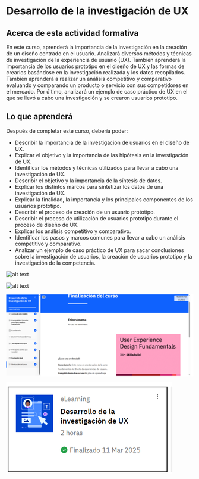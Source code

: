 # Desarrollo de la investigación de UX

## Acerca de esta actividad formativa

En este curso, aprenderá la importancia de la investigación en la creación de un diseño centrado en el usuario. Analizará diversos métodos y técnicas de investigación de la experiencia de usuario (UX). También aprenderá la importancia de los usuarios prototipo en el diseño de UX y las formas de crearlos basándose en la investigación realizada y los datos recopilados. También aprenderá a realizar un análisis competitivo y comparativo evaluando y comparando un producto o servicio con sus competidores en el mercado. Por último, analizará un ejemplo de caso práctico de UX en el que se llevó a cabo una investigación y se crearon usuarios prototipo.

## Lo que aprenderá

Después de completar este curso, debería poder:

- Describir la importancia de la investigación de usuarios en el diseño de UX.
- Explicar el objetivo y la importancia de las hipótesis en la investigación de UX.
- Identificar los métodos y técnicas utilizados para llevar a cabo una investigación de UX.
- Describir el objetivo y la importancia de la síntesis de datos.
- Explicar los distintos marcos para sintetizar los datos de una investigación de UX.
- Explicar la finalidad, la importancia y los principales componentes de los usuarios prototipo.
- Describir el proceso de creación de un usuario prototipo.
- Describir el proceso de utilización de usuarios prototipo durante el proceso de diseño de UX.
- Explicar los análisis competitivo y comparativo.
- Identificar los pasos y marcos comunes para llevar a cabo un análisis competitivo y comparativo.
- Analizar un ejemplo de caso práctico de UX para sacar conclusiones sobre la investigación de usuarios, la creación de usuarios prototipo y la investigación de la competencia.


![alt text](Imagenes/Modulo2Reseña.png)


![alt text](Imagenes/Modulo2Reseña2.png)


![alt text](Imagenes/Modulo2Certificado.png)


![alt text](Imagenes/Modulo2Fin.png)